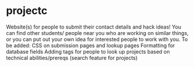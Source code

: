 # projectc
Website(s) for people to submit their contact details and hack ideas! You can find other students/ people near you who are working on 
similar things, or you can put out your own idea for interested people to work with you. 
To be added:
CSS on submission pages and lookup pages
Formatting for database fields
Adding tags for people to look up projects based on technical abilities/prereqs (search feature for projects)
